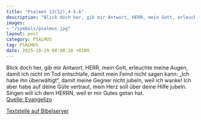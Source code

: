 ```yaml
---
title: "Psalmen 13(12),4-5.6"
description: "Blick doch her, gib mir Antwort, HERR, mein Gott, erleuchte meine Augen, damit ich nicht im Tod entschlafe, damit mein Feind nicht sagen kann: „Ich habe ihn überwältigt“, damit meine Gegner nicht jubeln, weil ich wanke! Ich aber habe auf deine Güte vertraut, mein Herz soll über d...."
images:
- "/symbols/psalmus.jpg"
layout: post
category: PSALMUS
tag: PSALMUS
date: 2025-10-29 08:00:18 +0100
---
```

Blick doch her, gib mir Antwort, HERR, mein Gott, erleuchte meine Augen, damit ich nicht im Tod entschlafe,
damit mein Feind nicht sagen kann: „Ich habe ihn überwältigt“, damit meine Gegner nicht jubeln, weil ich wanke!
Ich aber habe auf deine Güte vertraut, mein Herz soll über deine Hilfe jubeln.<!--more--> Singen will ich dem HERRN, weil er mir Gutes getan hat.<br>
[Quelle: Evangelizo](https://evangeliumtagfuertag.org/DE/gospel)

[Textstelle auf Bibelserver](https://www.bibleserver.com/EU/ps13(12),4-5.6)
